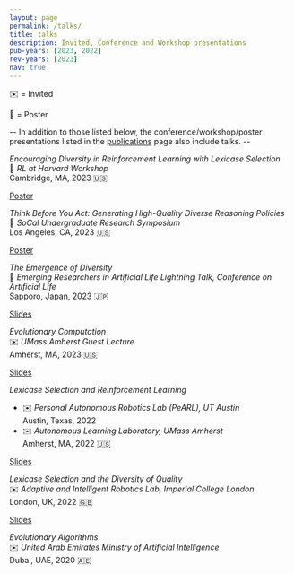 ```yaml
---
layout: page
permalink: /talks/
title: talks
description: Invited, Conference and Workshop presentations
pub-years: [2023, 2022]
rev-years: [2023]
nav: true
---
```

:envelope: = Invited

:pushpin: = Poster

-- In addition to those listed below, the conference/workshop/poster presentations listed in the [publications](/publications) page also include talks. --

*Encouraging Diversity in Reinforcement Learning with Lexicase Selection*      
:pushpin: *RL at Harvard Workshop*   
Cambridge, MA, 2023 :us:    
<div class="links"> 
<a href="{{ '/assets/pdf/posters/RL_Harvard.pdf' | prepend: site.baseurl | prepend: site.url }}" class="links nav-link btn btn-sm z-depth-0" role="button">Poster</a>
</div>

*Think Before You Act: Generating High-Quality Diverse Reasoning Policies*     
:pushpin: *SoCal Undergraduate Research Symposium*   
Los Angeles, CA, 2023 :us:     
<div class="links"> 
<a href="{{ '/assets/pdf/posters/USC_IPG.pdf' | prepend: site.baseurl | prepend: site.url }}" class="links nav-link btn btn-sm z-depth-0" role="button">Poster</a>
</div>

*The Emergence of Diversity*      
:briefcase: *Emerging Researchers in Artificial Life Lightning Talk, Conference on Artificial Life*   
Sapporo, Japan, 2023 :jp:    
<div class="links"> 
<a href="{{ '/assets/pdf/posters/EmergenceOfDiversity.pdf' | prepend: site.baseurl | prepend: site.url }}" class="links nav-link btn btn-sm z-depth-0" role="button">Slides</a>
</div>

*Evolutionary Computation*     
:envelope: *UMass Amherst Guest Lecture*   
Amherst, MA, 2023 :us:    
<div class="links"> 
<a href="https://docs.google.com/presentation/d/1sQj5805bnW7PxMRagN9UETwPmSGeTaiK/" class="links nav-link btn btn-sm z-depth-0" role="button">Slides</a>
</div>

*Lexicase Selection and Reinforcement Learning*      
- :envelope: *Personal Autonomous Robotics Lab (PeARL), UT Austin*\
Austin, Texas, 2022    
- :envelope: *Autonomous Learning Laboratory, UMass Amherst*\
Amherst, MA, 2022 :us:    
<div class="links"> 
<a href="{{ '/assets/pdf/slides/LexicaseRL.pdf' | prepend: site.baseurl | prepend: site.url }}" class=" nav-link btn btn-sm z-depth-0" role="button">Slides</a>
</div>

*Lexicase Selection and the Diversity of Quality*   
:envelope: *Adaptive and Intelligent Robotics Lab, Imperial College London*   
London, UK, 2022 :uk:    
<div class="links">
<a href="{{ '/assets/pdf/slides/Lexicase_Selection_QD.pdf' | prepend: site.baseurl | prepend: site.url }}" class="links nav-link btn btn-sm z-depth-0" role="button">Slides</a>
</div>


*Evolutionary Algorithms*   
:envelope: *United Arab Emirates Ministry of Artificial Intelligence*   
Dubai, UAE, 2020 :united_arab_emirates: